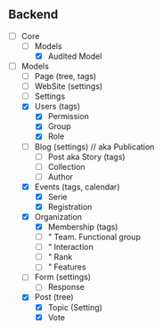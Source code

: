 
## Backend

- [ ] Core
  - [ ] Models
    - [x] Audited Model

- [ ] Models
    - [ ] Page (tree, tags)
    - [ ] WebSite (settings)
    - [ ] Settings
    - [x] Users (tags)
        - [x] Permission
        - [x] Group
        - [x] Role
    - [ ] Blog (settings) // aka Publication
        - [ ] Post aka Story (tags)
        - [ ] Collection
        - [ ] Author
    - [x] Events (tags, calendar)
        - [x] Serie
        - [x] Registration
    - [x] Organization
        - [x] Membership (tags)
        - [ ] " Team. Functional group
        - [ ] " Interaction
        - [ ] " Rank
        - [ ] " Features
    - [ ] Form (settings)
        - [ ] Response
    - [x] Post (tree)
        - [x] Topic (Setting)
        - [x] Vote
